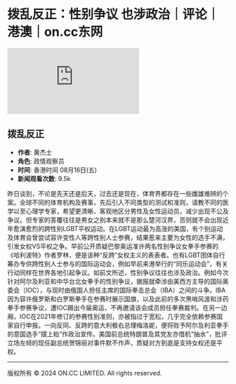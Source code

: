 # 拨乱反正：性别争议 也涉政治｜评论｜港澳｜on.cc东网

![](https://ad7.on.cc/mobile/www/delivery/lg.php?bannerid=3584&campaignid=1551&zoneid=1084&loc=1&referer=https%3A%2F%2Fhk.on.cc%2Fhk%2Fbkn%2Fcnt%2Fcommentary%2F20240816%2Fmobile%2Fbkn-20240816000528422-0816_00832_001_cn.html%3FeditorpickDate%3D20240816%26editorpickUuid%3D402882b15990b2a90159a58b78f0780f%26eventID%3D402882b15aad00a2015aae03e731261b%26eventPath%3Dhk_news&cb=ae4c5709a0)

## 拨乱反正

- **作者**: 黄杰士  
- **角色**: 政情观察员  
- **时间**: 香港时间 08月16日(五)  
- **新闻观看次数**: 9.5k  

昨日谈到，不论是先天还是后天，过去还是现在，体育界都存在一些雌雄难辨的个案。全球不同的体育机构及赛事，先后引入不同类型的测试和准则，请教不同的医学以至心理学专家，希望更清晰、客观地区分男性及女性运动员，减少出现不公及争议。但专家的答覆往往是男女之别本来就不是那么楚河汉界，否则就不会出现近年愈演愈烈的跨性别LGBT平权运动。在LGBT运动最为高涨的美国，有个别运动及体育会曾尝试容许变性人等跨性别人士参赛，结果惹来主要为女性的选手不满，引发女权VS平权之争。早前公开质疑巴黎奥运准许两名性别争议女拳手参赛的《哈利波特》作者罗林，便是该种“反跨”女权主义的表表者。也有LGBT团体自行筹办专供跨性别人士参与的国际运动会，例如早前来港举行的“同乐运动会”，有关行动同样在世界各地引起争议。如前文所述，性别争议往往也涉及政治。例如今次针对阿尔及利亚和中华台北女拳手的性别争议，据报就牵涉由美西方主导的国际奥委会（IOC），与现时由俄国人担任主席的国际拳击总会（IBA）之间的斗争。IBA因为容许俄罗斯和白罗斯拳手在参赛时展示国旗，以及此前的多次黑哨风波和涉药拳手参赛争议，遭IOC踢出今届奥运，不再邀请该会成员担任拳赛裁判。在另一边厢，IOC在2021年修订的参赛性别准则，亦被指过于宽松，几乎完全依赖参赛国家自行申报。一向反同、反跨的意大利极右总理梅洛妮，便将败予阿尔及利亚拳手的意国选手“摆上枱”作政治宣传。美国前总统特朗普及其党友亦借机“抽水”，批评立场左倾的现任副总统贺锦丽对事件默不作声，质疑对方到底是支持女权还是平权。

---

版权所有 © 2024 ON.CC LIMITED. All rights reserved.